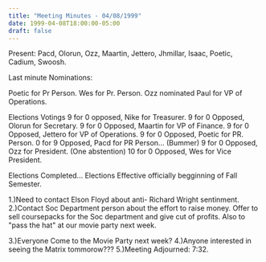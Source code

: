 ```yaml
---
title: "Meeting Minutes - 04/08/1999"
date: 1999-04-08T18:00:00-05:00
draft: false
---
```


Present: Pacd, Olorun, Ozz, Maartin, Jettero, Jhmillar, Isaac, Poetic, 	Cadium, Swoosh. </p><p>
Last minute Nominations: </p><p>
Poetic for Pr Person. Wes for Pr. Person. Ozz nominated Paul for VP of Operations. </p><p>
</p><p>
Elections Votings 9 for 0 opposed, Nike  for Treasurer. 9 for 0 Opposed, Olorun for Secretary. 9 for 0 Opposed, Maartin for VP of Finance. 9 for 0 Opposed, Jettero for VP of Operations. 9 for 0 Opposed, Poetic for PR. Person. 0 for 9 Opposed, Pacd for PR Person... (Bummer) 9 for 0 Opposed, Ozz for President. (One abstention) 10 for 0 Opposed, Wes for Vice President. </p><p>
</p><p>
Elections Completed... Elections Effective officially begginning of Fall Semester. </p><p>
1.)Need to contact Elson Floyd about anti- Richard Wright sentinment. 2.)Contact Soc Department person about the effort to raise money. 	Offer to sell coursepacks for the Soc department and give cut of 	profits.  Also to "pass the hat" at our movie party next week. </p><p>
3.)Everyone Come to the Movie Party next week? 4.)Anyone interested in seeing the Matrix tommorow??? 5.)Meeting Adjourned: 7:32. </p><p>
</p>
